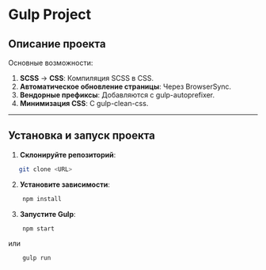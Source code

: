 # Gulp Project

## Описание проекта

Основные возможности:
1. **SCSS** → **CSS**: Компиляция SCSS в CSS.
2. **Автоматическое обновление страницы**: Через BrowserSync.
3. **Вендорные префиксы**: Добавляются с gulp-autoprefixer.
4. **Минимизация CSS**: С gulp-clean-css.

---

## Установка и запуск проекта

1. **Склонируйте репозиторий**:
```bash
   git clone <URL>
```
2. **Установите зависимости**:
```bash
    npm install
```
3. **Запустите Gulp**:
```bash
    npm start
```
 или
```bash
    gulp run
```
